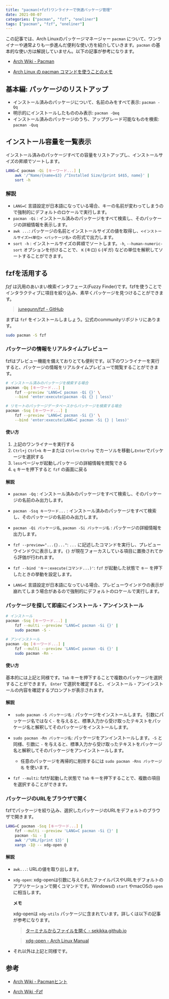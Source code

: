 ```yaml
---
title: "pacman(+fzf)ワンライナーで快適パッケージ管理"
date: 2021-08-07
categories: ["pacman", "fzf", "oneliner"]
tags: ["pacman", "fzf", "oneliner"]
---
```


この記事では、Arch Linuxのパッケージマネージャー `pacman` について、ワンライナーや通常よりも一歩進んだ便利な使い方を紹介していきます。`pacman` の基本的な使い方は解説していません。以下の記事が参考になります。

- [Arch Wiki - Pacman](https://wiki.archlinux.jp/index.php/Pacman)

- [Arch Linux の pacman コマンドを使うことのメモ](http://malkalech.com/arch_linux_pacman)



## 基本編: パッケージのリストアップ

- インストール済みのパッケージについて、名前のみをすべて表示: `pacman -Qq`
- 明示的にインストールしたもののみ表示: `pacman -Qeq`
- インストール済みのパッケージのうち、アップグレード可能なものを検索: `pacman -Quq`


## インストール容量を一覧表示

インストール済みのパッケージすべての容量をリストアップし、インストールサイズの昇順でソートします。

```bash
LANG=C pacman -Qi [キーワード...] | 
    awk '/^Name/{name=$3} /^Installed Size/{print $4$5, name}' | 
    sort -h
```

### 解説

- `LANG=C` 言語設定が日本語になっている場合、キーの名前が変わってしまうので強制的にデフォルトのロケールで実行します。
- `pacman -Qi` : インストール済みのパッケージをすべて検索し、そのパッケージの詳細情報を表示します。
- `awk ...`: パッケージの名前とインストールサイズの値を取得し、`<インストールサイズ><単位> <パッケージ名>` の形式で出力します。
- `sort -h` : インストールサイズの昇順でソートします。`-h`, `--human-numeric-sort` オプションを付けることで、 `K` (キロ) `G` (ギガ) などの単位を解釈してソートすることができます。



## fzfを活用する

*fzf* は汎用のあいまい検索インタフェース(Fuzzy Finder)です。fzfを使うことでインタラクティブに項目を絞り込み、素早くパッケージを見つけることができます。

> [junegunn/fzf - GitHub](https://github.com/junegunn/fzf)

まずは `fzf` をインストールしましょう。公式のcommunityリポジトリにあります。


```bash
sudo pacman -S fzf
```


### パッケージの情報をリアルタイムプレビュー

fzfはプレビュー機能を備えておりとても便利です。以下のワンライナーを実行すると、パッケージの情報をリアルタイムプレビューで閲覧することができます。

```bash
# インストール済みのパッケージを検索する場合
pacman -Qq [キーワード...] | 
    fzf --preview 'LANG=C pacman -Qi {}' \
    --bind 'enter:execute(pacman -Qi {} | less)'

# リモートのパッケージデータベースからパッケージを検索する場合
pacman -Ssq [キーワード...] | 
    fzf --preview 'LANG=C pacman -Si {}' \
    --bind 'enter:execute(LANG=C pacman -Si {} | less)'
```

#### 使い方

1. 上記のワンライナーを実行する
2. `Ctrl+j` `Ctrl+k` キーまたは `Ctrl+n` `Ctrl+p` でカーソルを移動し`Enter`でパッケージを選択する
3. `less`ページャが起動しパッケージの詳細情報を閲覧できる
4. `q` キーを押下すると `fzf` の画面に戻る

#### 解説

- `pacman -Qq` : インストール済みのパッケージをすべて検索し、そのパッケージの名前のみ出力します。

- `pacman -Ssq キーワード...` : インストール済みのパッケージをすべて検索し、そのパッケージの名前のみ出力します。

- `pacman -Qi パッケージ名`, `pacman -Si パッケージ名` : パッケージの詳細情報を出力します。

- `fzf --preview="...{}..."`: `...` に記述したコマンドを実行し、プレビューウインドウに表示します。`{}` が現在フォーカスしている項目に置換されてから評価が行われます。

- `fzf --bind 'キー:execute(コマンド...)'`: `fzf` が起動した状態で `キー` を押下したときの挙動を設定します。

- `LANG=C` 言語設定が日本語になっている場合、プレビューウインドウの表示が崩れてしまう場合があるので強制的にデフォルトのロケールで実行します。

  

### パッケージを探して即座にインストール・アンインストール

```bash
# インストール
pacman -Ssq [キーワード...] | 
    fzf --multi --preview 'LANG=C pacman -Si {}' | 
    sudo pacman -S -

# アンインストール
pacman -Qq [キーワード...] | 
    fzf --multi --preview 'LANG=C pacman -Qi {}' |
    sudo pacman -Rn -
```

#### 使い方

基本的には上記と同様です。`Tab` キーを押下することで複数のパッケージを選択することができます。 `Enter` で選択を確定すると、インストール・アンインストールの内容を確認するプロンプトが表示されます。

#### 解説

- ` sudo pacman -S パッケージ名` : パッケージをインストールします。 引数にパッケージ名ではなく`-` を与えると、標準入力から受け取ったテキストをパッケージ名と解釈してそのパッケージをインストールします。
- `sudo pacman -Rn パッケージ名`: パッケージをアンインストールします。`-S` と同様、引数に `-` を与えると、標準入力から受け取ったテキストをパッケージ名と解釈してそのパッケージをアンインストールします。
    - 任意のパッケージを再帰的に削除するには `sudo pacman -Rns パッケージ名` を使います。

- `fzf --multi`: fzfが起動した状態で `Tab` キーを押下することで、複数の項目を選択することができます。

### パッケージのURLをブラウザで開く

fzfでパッケージを絞り込み、選択したパッケージのURLをデフォルトのブラウザで開きます。

```bash
LANG=C pacman -Ssq [キーワード...] |
    fzf --multi --preview 'LANG=C pacman -Si {}' |
    pacman -Si - |
    awk '/^URL/{print $3}' |
    xargs -I@ -- xdg-open @
```

#### 解説

- `awk...`: URLの値を取り出します。
- `xdg-open`: xdg-openは引数に与えられたファイルパスやURLをデフォルトのアプリケーションで開くコマンドです。Windowsの `start` やmacOSの `open` に相当します。

    **メモ**

    xdg-openは `xdg-utils` パッケージに含まれています。詳しくは以下の記事が参考になります。

    > [ターミナルからファイルを開く - sekikka.github.io](https://sekika.github.io/2015/10/27/open-command/)

    > [xdg-open - Arch Linux Manual](https://man.archlinux.org/man/xdg-open.1)

- それ以外は上記と同様です。


## 参考

- [Arch Wiki - Pacmanヒント](https://wiki.archlinux.jp/index.php/Pacman_%E3%83%92%E3%83%B3%E3%83%88)

- [Arch Wiki -Fzf](https://wiki.archlinux.jp/index.php/Fzf#Arch_.E3.81.A7_fzf_.E3.82.92.E4.BD.BF.E7.94.A8.E3.81.99.E3.82.8B)

